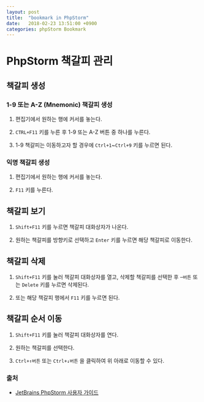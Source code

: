 ```yaml
---
layout: post
title:  "bookmark in PhpStorm"
date:   2018-02-23 13:51:00 +0900
categories: phpStorm Bookmark
---
```



# PhpStorm 책갈피 관리

## 책갈피 생성

### 1-9 또는 A-Z (Mnemonic) 책갈피 생성

1. 편집기에서 원하는 행에 커서를 놓는다.

2. `CTRL+F11` 키를 누른 후 1-9 또는 A-Z 버튼 중 하나를 누른다.

3. 1-9 책갈피는 이동하고자 할 경우에 `Ctrl+1`~`Ctrl+9` 키를 누르면 된다.

### 익명 책갈피 생성

1. 편집기에서 원하는 행에 커서를 놓는다.

2. `F11` 키를 누른다.


## 책갈피 보기

1. `Shift+F11` 키를 누르면 책갈피 대화상자가 나온다. 

2. 원하는 책갈피를 방향키로 선택하고 `Enter` 키를 누르면 해당 책갈피로 이동한다.


##  책갈피 삭제

1. `Shift+F11` 키를 눌러 책갈피 대화상자를 열고, 삭제할 책갈피를 선택한 후 `─버튼` 또는 `Delete` 키를 누르면 삭제된다.

2. 또는 해당 책갈피 행에서 `F11` 키를 누르면 된다.


## 책갈피 순서 이동

1. `Shift+F11` 키를 눌러 책갈피 대화상자를 연다.

2. 원하는 책갈피를 선택한다.

3. `Ctrl+↑버튼` 또는 `Ctrl+↓버튼` 을 클릭하여 위 아래로 이동할 수 있다.


### 출처

- [JetBrains PhpStorm 사용자 가이드](https://www.jetbrains.com/help/phpstorm/managing-bookmarks.html)